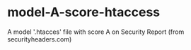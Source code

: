 # model-A-score-htaccess
A model '.htacces' file with score A on Security Report (from securityheaders.com)
